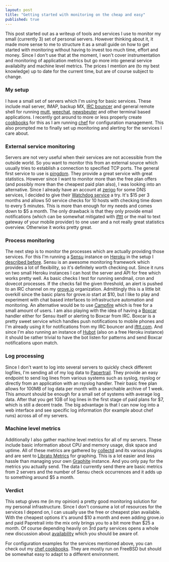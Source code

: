 ```yaml
---
layout: post
title: "Getting started with monitoring on the cheap and easy"
published: true
---
```


This post started out as a writeup of tools and services I use to monitor my
small (currently 3) set of personal servers. However thinking about it, it made
more sense to me to structure it as a small guide on how to get started with
monitoring without having to invest too much time, effort and money. Since I
don't use that at the moment, I won't cover instrumentation and monitoring of
application metrics but go more into general service availabilty and machine
level metrics. The prices I mention are (to my best knowledge) up to date for
the current time, but are of course subject to change.

### My setup
I have a small set of servers which I'm using for basic services. These include
mail server, IMAP, backup MX, [IRC bouncer](http://wiki.znc.in/ZNC) and general
remote shell for running [mutt](http://www.mutt.org/),
[weechat](http://www.weechat.org/), [newsbeuter](http://www.newsbeuter.org/)
and other terminal based applications.  I recently got around to more or less
properly create [cookbooks](https://github.com/mrtazz/cookbooks) for this as I
am running [chef](http://opscode.com) for configuration management. This also
prompted me to finally set up monitoring and alerting for the services I care
about.

### External service monitoring
Servers are not very useful when their services are not accessible from the
outside world. So you want to monitor this from an external source which
usually tries to establish a connection to specified TCP ports. The general
first service to use is [pingdom](http://pingdom.com). They provide a great
service with great statistics. However since I want to monitor more than the
free plan offers (and possibly more than the cheapest paid plan also), I was
looking into an alternative. Since I already have an account at
[zerigo](http://zerigo.com) for some DNS services, I decided to give their
[Watchdog service](http://zerigo.com/watchdog) a try. It's $15 per 3 months and
allows 50 service checks for 10 hosts with checking time down to every 5
minutes. This is more than enough for my needs and comes down to $5 a month.
The only drawback is that they only provide email notifications (which can be
somewhat mitigated with [ifttt](http://ifttt.com) or the mail to text gateway
of your mobile provider) to one user and a not really great statistics
overview. Otherwise it works pretty great.

### Process monitoring
The next step is to monitor the processes which are actually providing those
services. For this I'm running a [Sensu](https://github.com/sensu) instance on
[Heroku](http://heroku.com) in the setup I [described
before](http://unwiredcouch.com/2012/07/31/deploy-sensu-heroku.html). Sensu is
an awesome monitoring framework which provides a lot of flexibility, so it's
definitely worth checking out. Since it runs on two small Heroku instances I
can host the server and API for free which works pretty well. As basic checks
I test for running sendmail, cron and dovecot processes. If the checks fail the
given threshold, an alert is pushed to an IRC channel on my
[grove.io](http://grove.io) organization. Admittingly this is a little bit
overkill since the basic plans for grove.io start at $10, but I like to play
and experiment with chat based interfaces to infrastructure automation and
monitoring. An alternative would be to use [Campfire](http://campfirenow.com)
which is free for a small amount of users. I am also playing with the idea of
having a [Boxcar](http://boxcar.io) handler either for Sensu itself or alerting
to Boxcar from IRC. Boxcar is a pretty sweet service which handles push
notifications to mobile phones and I'm already using it for notifications from
my IRC bouncer and [ifttt.com](http://ifttt.com). And since I'm also running an
instance of [Hubot](http://github.com/github/hubot) (also on a free Heroku
instance) it should be rather trivial to have the bot listen for patterns and
send Boxcar notifications upon match.

### Log processing
Since I don't want to log into several servers to quickly check different
logfiles, I'm sending all of my log data to
[Papertrail](http://papertrailapp.com). They provide an easy endpoint to send
log lines from various systems such as syslog, rsyslog or directly from an
application with an rsyslog handler. Their basic free plan allows for 100MB of
log data per month with a searchable archive of 1 week. This amount should be
enough for a small set of systems with average log data. After that you get 1GB
of log lines in the first stage of paid plans for $7, which is still a decent
trade. The big advantage is that I can now log into a web interface and see
specific log information (for example about chef runs) across all of my
servers.

### Machine level metrics
Additionally I also gather machine level metrics for all of my servers. These
include basic information about CPU and memory usage, disk space and uptime.
All of these metrics are gathered by [collectd](http://collectd.org) and its
various plugins and are sent to [Librato Metrics](http://metrics.librato.com)
for graphing. This is a lot easier and less hassle than managing your own
[Graphite](http://graphite.wikidot.com/) instance. And you only pay for the
metrics you actually send. The data I currently send there are basic metrics
from 2 servers and the number of Sensu check occurrences and it adds up to
something around $5 a month.

### Verdict
This setup gives me (in my opinion) a pretty good monitoring solution for my
personal infrastructure. Since I don't consume a lot of resources for the
services I depend on, I can usually use the free or cheapest plan available.
With the cheapest options it's around $10 a month and even adding grove.io and
paid Papretrail into the mix only brings you to a bit more than $25 a month.
Of course depending heavily on 3rd party services opens a whole new discussion
about [availability](http://whoownsmyavailability.com) which you should be
aware of.

For configuration examples for the services mentioned above, you can check out
my [chef cookbooks](https://github.com/mrtazz/cookbooks). They are mostly run
on FreeBSD but should be somewhat easy to adapt to a different environment.
